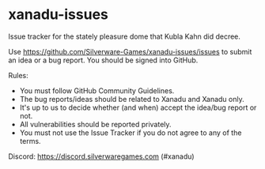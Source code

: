 # xanadu-issues

Issue tracker for the stately pleasure dome that Kubla Kahn did decree.

Use https://github.com/Silverware-Games/xanadu-issues/issues to submit an idea or a bug report. You should be signed into GitHub.

Rules:

* You must follow GitHub Community Guidelines.
* The bug reports/ideas should be related to Xanadu and Xanadu only.
* It's up to us to decide whether (and when) accept the idea/bug report or not.
* All vulnerabilities should be reported privately.
* You must not use the Issue Tracker if you do not agree to any of the terms.

Discord: https://discord.silverwaregames.com (#xanadu)
